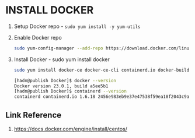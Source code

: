 # INSTALL DOCKER

1. Setup Docker repo - `sudo yum install -y yum-utils`
1. Enable Docker repo

   ```bash
   sudo yum-config-manager --add-repo https://download.docker.com/linux/centos/docker-ce.repo
   ```

1. Install Docker - sudo yum install docker

   ```bash
   sudo yum install docker-ce docker-ce-cli containerd.io docker-buildx-plugin docker-compose-plugin

   [hadn@publish Docker]$ docker --version
   Docker version 23.0.1, build a5ee5b1
   [hadn@publish Docker]$ containerd --version
   containerd containerd.io 1.6.18 2456e983eb9e37e47538f59ea18f2043c9a73640
   ```

## Link Reference

1. <https://docs.docker.com/engine/install/centos/>
